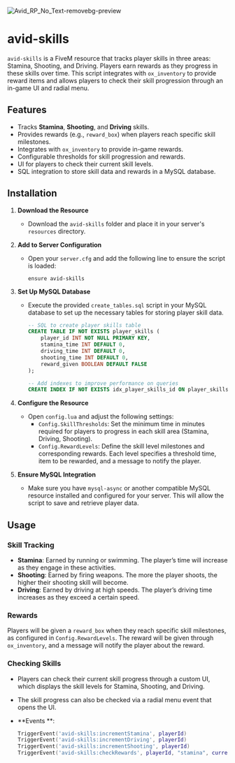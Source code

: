 ![Avid_RP_No_Text-removebg-preview](https://github.com/user-attachments/assets/932d50f5-21e9-4fb8-b9b4-b4a00ca409f7)

# avid-skills

`avid-skills` is a FiveM resource that tracks player skills in three areas: Stamina, Shooting, and Driving. Players earn rewards as they progress in these skills over time. This script integrates with `ox_inventory` to provide reward items and allows players to check their skill progression through an in-game UI and radial menu.

## Features

- Tracks **Stamina**, **Shooting**, and **Driving** skills.
- Provides rewards (e.g., `reward_box`) when players reach specific skill milestones.
- Integrates with `ox_inventory` to provide in-game rewards.
- Configurable thresholds for skill progression and rewards.
- UI for players to check their current skill levels.
- SQL integration to store skill data and rewards in a MySQL database.

## Installation

1. **Download the Resource**
   - Download the `avid-skills` folder and place it in your server's `resources` directory.

2. **Add to Server Configuration**
   - Open your `server.cfg` and add the following line to ensure the script is loaded:
     ```
     ensure avid-skills
     ```

3. **Set Up MySQL Database**
   - Execute the provided `create_tables.sql` script in your MySQL database to set up the necessary tables for storing player skill data.
     ```sql
     -- SQL to create player skills table
     CREATE TABLE IF NOT EXISTS player_skills (
         player_id INT NOT NULL PRIMARY KEY,
         stamina_time INT DEFAULT 0,
         driving_time INT DEFAULT 0,
         shooting_time INT DEFAULT 0,
         reward_given BOOLEAN DEFAULT FALSE
     );

     -- Add indexes to improve performance on queries
     CREATE INDEX IF NOT EXISTS idx_player_skills_id ON player_skills(player_id);
     ```

4. **Configure the Resource**
   - Open `config.lua` and adjust the following settings:
     - `Config.SkillThresholds`: Set the minimum time in minutes required for players to progress in each skill area (Stamina, Driving, Shooting).
     - `Config.RewardLevels`: Define the skill level milestones and corresponding rewards. Each level specifies a threshold time, item to be rewarded, and a message to notify the player.

5. **Ensure MySQL Integration**
   - Make sure you have `mysql-async` or another compatible MySQL resource installed and configured for your server. This will allow the script to save and retrieve player data.

## Usage

### Skill Tracking

- **Stamina**: Earned by running or swimming. The player’s time will increase as they engage in these activities.
- **Shooting**: Earned by firing weapons. The more the player shoots, the higher their shooting skill will become.
- **Driving**: Earned by driving at high speeds. The player’s driving time increases as they exceed a certain speed.

### Rewards

Players will be given a `reward_box` when they reach specific skill milestones, as configured in `Config.RewardLevels`. The reward will be given through `ox_inventory`, and a message will notify the player about the reward.

### Checking Skills

- Players can check their current skill progress through a custom UI, which displays the skill levels for Stamina, Shooting, and Driving.
- The skill progress can also be checked via a radial menu event that opens the UI.

- **Events **:  
  ```lua
  TriggerEvent('avid-skills:incrementStamina', playerId)
  TriggerEvent('avid-skills:incrementDriving', playerId)
  TriggerEvent('avid-skills:incrementShooting', playerId)
  TriggerEvent('avid-skills:checkRewards', playerId, "stamina", currentStaminaTime)
